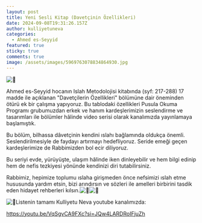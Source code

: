 ```yaml
---
layout: post
title: Yeni Sesli Kitap (Davetçinin Özellikleri)
date: 2024-09-08T19:31:26.157Z
author: kulliyetuneva
categories:
  - Ahmed es-Seyyid
featured: true
sticky: true
comments: true
image: /assets/images/5969763078834864930.jpg
---
```

![📙](https://static.xx.fbcdn.net/images/emoji.php/v9/tc0/2/16/1f4d9.png)

Ahmed es-Seyyid hocanın Islah Metodolojisi kitabında (syf: 217-288) 17 madde ile açıklanan "Davetçilerin Özellikleri" bölümüne dair öneminden ötürü ek bir çalışma yapıyoruz. Bu tablodaki özellikleri Pusula Okuma Programı grubumuzdan erkek ve hanım kardeşlerimizin seslendirme ve tasarımları ile bölümler hâlinde video serisi olarak kanalımızda yayınlamaya başlamıştık.

Bu bölüm, bilhassa dâvetçinin kendini ıslahı bağlamında oldukça önemli. Seslendirilmesiyle de faydayı [](<>)artırmayı hedefliyoruz. Seride emeği geçen kardeşlerimize de Rabbimizden bol ecir diliyoruz.

Bu seriyi evde, yürüyüşte, ulaşım hâlinde iken dinleyebilir ve hem bilgi edinip hem de nefis tezkiyesi yönünde kendinizi diri tutabilirsiniz.

Rabbimiz, hepimize toplumu ıslaha girişmeden önce nefsimizi ıslah etme hususunda yardım etsin, bizi arındırsın ve sözleri ile amelleri birbirini tasdik eden hidayet rehberleri kılsın.![🍃](https://static.xx.fbcdn.net/images/emoji.php/v9/ta9/2/16/1f343.png)![🤲](https://static.xx.fbcdn.net/images/emoji.php/v9/tf/2/16/1f932.png)

![📍](https://static.xx.fbcdn.net/images/emoji.php/v9/tcc/2/16/1f4cd.png)Listenin tamamı Kulliyetu Neva youtube kanalımızda:

<https://youtu.be/VqSgvCA9FXc?si=JQw4LARDRoIFjuZh>